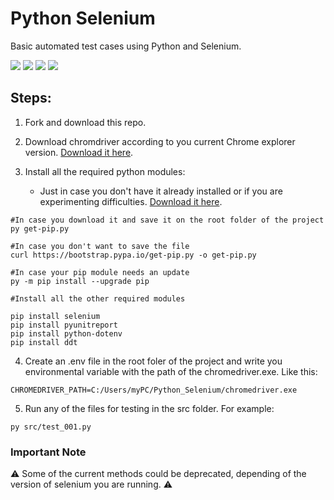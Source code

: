 # Python Selenium
Basic automated test cases using Python and Selenium.

<img src="https://img.shields.io/badge/Python-3776AB?style=for-the-badge&logo=python&logoColor=white" /> <img src="https://img.shields.io/badge/Selenium-43B02A?style=for-the-badge&logo=Selenium&logoColor=white" /> <img src="https://img.shields.io/badge/Visual_Studio_Code-0078D4?style=for-the-badge&logo=visual%20studio%20code&logoColor=white" /> <img src="https://img.shields.io/badge/Google_chrome-4285F4?style=for-the-badge&logo=Google-chrome&logoColor=white" />

## Steps:
1. Fork and download this repo.

2. Download chromdriver according to you current Chrome explorer version. [Download it here](https://chromedriver.chromium.org/).

3. Install all the required python modules:

    - Just in case you don't have it already installed or if you are experimenting difficulties. [Download it here](https://bootstrap.pypa.io/get-pip.py).
```
#In case you download it and save it on the root folder of the project
py get-pip.py

#In case you don't want to save the file
curl https://bootstrap.pypa.io/get-pip.py -o get-pip.py 

#In case your pip module needs an update
py -m pip install --upgrade pip 
```
```
#Install all the other required modules

pip install selenium
pip install pyunitreport
pip install python-dotenv
pip install ddt
```

4. Create an .env file in the root foler of the project and write you environmental variable with the path of the chromedriver.exe. Like this: 

```
CHROMEDRIVER_PATH=C:/Users/myPC/Python_Selenium/chromedriver.exe
```

5. Run any of the files for testing in the src folder. For example:

```
py src/test_001.py
```

### Important Note
:warning: Some of the current methods could be deprecated, depending of the version of selenium you are running. :warning: 
